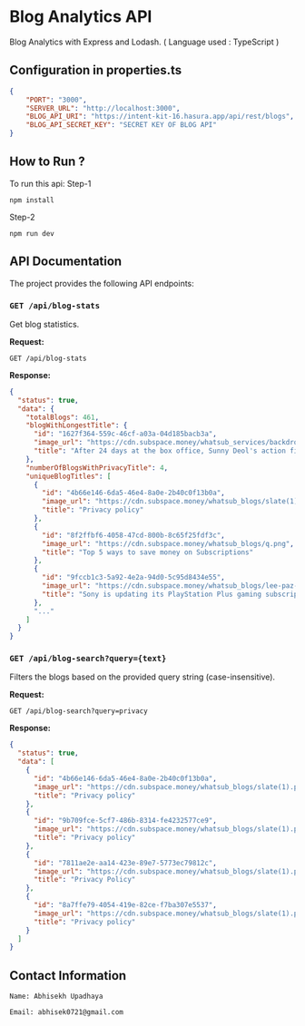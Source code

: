 # Blog Analytics API

Blog Analytics with Express and Lodash.
( Language used : TypeScript )

## Configuration in properties.ts

```json
{
    "PORT": "3000",
    "SERVER_URL": "http://localhost:3000",
    "BLOG_API_URI": "https://intent-kit-16.hasura.app/api/rest/blogs",
    "BLOG_API_SECRET_KEY": "SECRET KEY OF BLOG API"
}
```

## How to Run ?

To run this api:
Step-1
```
npm install
```
Step-2
```
npm run dev
```

## API Documentation

The project provides the following API endpoints:

### `GET /api/blog-stats`

Get blog statistics.

**Request:**

`GET /api/blog-stats`

**Response:**
```json
{
  "status": true,
  "data": {
    "totalBlogs": 461,
    "blogWithLongestTitle": {
      "id": "1627f364-559c-46cf-a03a-04d185bacb3a",
      "image_url": "https://cdn.subspace.money/whatsub_services/backdrop_url/Q1g1nRYpHbA48ngIPX6nA.png",
      "title": "After 24 days at the box office, Sunny Deol's action film Gadar 2 became the second Hindi film to gross over ₹500 crore"
    },
    "numberOfBlogsWithPrivacyTitle": 4,
    "uniqueBlogTitles": [
      {
        "id": "4b66e146-6da5-46e4-8a0e-2b40c0f13b0a",
        "image_url": "https://cdn.subspace.money/whatsub_blogs/slate(1).png",
        "title": "Privacy policy"
      },
      {
        "id": "8f2ffbf6-4058-47cd-800b-8c65f25fdf3c",
        "image_url": "https://cdn.subspace.money/whatsub_blogs/q.png",
        "title": "Top 5 ways to save money on Subscriptions"
      },
      {
        "id": "9fccb1c3-5a92-4e2a-94d0-5c95d8434e55",
        "image_url": "https://cdn.subspace.money/whatsub_blogs/lee-paz-aJJoTV1r87w-unsplash.jpg",
        "title": "Sony is updating its PlayStation Plus gaming subscription, which will be available soon."
      },
      "..."
    ]
  }
}
```


### `GET /api/blog-search?query={text}`

Filters the blogs based on the provided query string (case-insensitive).

**Request:**

`GET /api/blog-search?query=privacy`

**Response:**
```json
{
  "status": true,
  "data": [
    {
      "id": "4b66e146-6da5-46e4-8a0e-2b40c0f13b0a",
      "image_url": "https://cdn.subspace.money/whatsub_blogs/slate(1).png",
      "title": "Privacy policy"
    },
    {
      "id": "9b709fce-5cf7-486b-8314-fe4232577ce9",
      "image_url": "https://cdn.subspace.money/whatsub_blogs/slate(1).png",
      "title": "Privacy policy"
    },
    {
      "id": "7811ae2e-aa14-423e-89e7-5773ec79812c",
      "image_url": "https://cdn.subspace.money/whatsub_blogs/slate(1).png",
      "title": "Privacy Policy"
    },
    {
      "id": "8a7ffe79-4054-419e-82ce-f7ba307e5537",
      "image_url": "https://cdn.subspace.money/whatsub_blogs/slate(1).png",
      "title": "Privacy policy"
    }
  ]
}
```


## Contact Information

```
Name: Abhisekh Upadhaya
```

```
Email: abhisek0721@gmail.com
```
